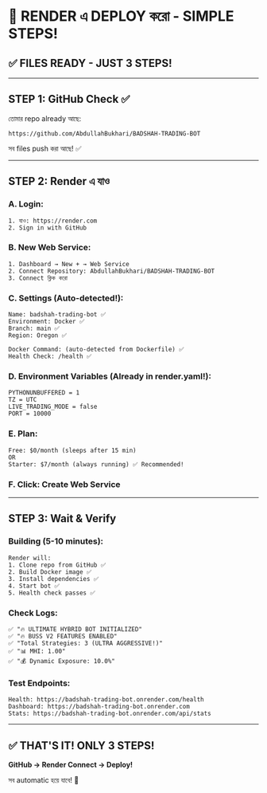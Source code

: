 # 🎯 RENDER এ DEPLOY করো - SIMPLE STEPS!

## ✅ FILES READY - JUST 3 STEPS!

---

## STEP 1: GitHub Check ✅

তোমার repo already আছে:
```
https://github.com/AbdullahBukhari/BADSHAH-TRADING-BOT
```

সব files push করা আছে! ✅

---

## STEP 2: Render এ যাও

### A. Login:
```
1. যাও: https://render.com
2. Sign in with GitHub
```

### B. New Web Service:
```
1. Dashboard → New + → Web Service
2. Connect Repository: AbdullahBukhari/BADSHAH-TRADING-BOT
3. Connect ক্লিক করো
```

### C. Settings (Auto-detected!):
```
Name: badshah-trading-bot ✅
Environment: Docker ✅
Branch: main ✅
Region: Oregon ✅

Docker Command: (auto-detected from Dockerfile) ✅
Health Check: /health ✅
```

### D. Environment Variables (Already in render.yaml!):
```
PYTHONUNBUFFERED = 1
TZ = UTC  
LIVE_TRADING_MODE = false
PORT = 10000
```

### E. Plan:
```
Free: $0/month (sleeps after 15 min)
OR
Starter: $7/month (always running) ✅ Recommended!
```

### F. Click: **Create Web Service**

---

## STEP 3: Wait & Verify

### Building (5-10 minutes):
```
Render will:
1. Clone repo from GitHub ✅
2. Build Docker image ✅
3. Install dependencies ✅
4. Start bot ✅
5. Health check passes ✅
```

### Check Logs:
```
✅ "🔥 ULTIMATE HYBRID BOT INITIALIZED"
✅ "🔥 BUSS V2 FEATURES ENABLED"
✅ "Total Strategies: 3 (ULTRA AGGRESSIVE!)"
✅ "📊 MHI: 1.00"
✅ "💰 Dynamic Exposure: 10.0%"
```

### Test Endpoints:
```
Health: https://badshah-trading-bot.onrender.com/health
Dashboard: https://badshah-trading-bot.onrender.com
Stats: https://badshah-trading-bot.onrender.com/api/stats
```

---

## ✅ THAT'S IT! ONLY 3 STEPS!

**GitHub → Render Connect → Deploy!**

সব automatic হয়ে যাবে! 🚀

